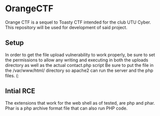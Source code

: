 # OrangeCTF
Orange CTF is a sequel to Toasty CTF intended for the club UTU Cyber. This repository will be used for development of said project.





## Setup

In order to get the file upload vulnerability to work properly, be sure to set the permissions to allow any writing and executing in both the uploads directory as well as the actual contact.php script Be sure to put the file in the /var/www/html/ directory so apache2 can run the server and the php files. (:

## Intial RCE

The extensions that work for the web shell as of tested, are php and phar. Phar is a php archive format file that can also run PHP code. 

